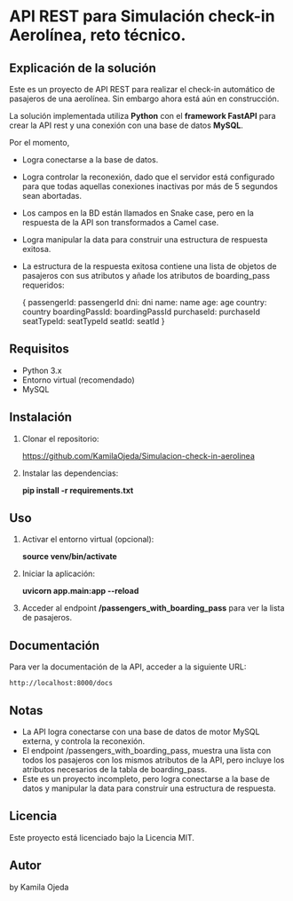 # API REST para Simulación check-in Aerolínea, reto técnico.

## Explicación de la solución

Este es un proyecto de API REST para realizar el check-in automático de pasajeros de una aerolínea. Sin embargo ahora está aún en construcción.

La solución implementada utiliza **Python** con el **framework FastAPI** para crear la API rest y una conexión con una base de datos **MySQL**.

Por el momento, 
- Logra conectarse a la base de datos.
- Logra controlar la reconexión, dado que el servidor está configurado para que todas aquellas conexiones inactivas por más de 5 segundos sean abortadas.
- Los campos en la BD están llamados en Snake case, pero en la respuesta de la API son transformados a Camel case.
- Logra manipular la data para construir una estructura de respuesta exitosa.
- La estructura de la respuesta exitosa contiene una lista de objetos de pasajeros con sus atributos y añade los atributos de boarding_pass requeridos:

    {
        passengerId: passengerId
        dni: dni
        name: name
        age: age
        country: country
        boardingPassId: boardingPassId
        purchaseId: purchaseId
        seatTypeId: seatTypeId
        seatId: seatId
    }

## Requisitos

- Python 3.x
- Entorno virtual (recomendado)
- MySQL

## Instalación

1. Clonar el repositorio:

    https://github.com/KamilaOjeda/Simulacion-check-in-aerolinea


2. Instalar las dependencias:

    **pip install -r requirements.txt**


## Uso

1. Activar el entorno virtual (opcional):

    **source venv/bin/activate**    


2. Iniciar la aplicación:

    **uvicorn app.main:app --reload**


3. Acceder al endpoint **/passengers_with_boarding_pass** para ver la lista de pasajeros.

## Documentación

Para ver la documentación de la API, acceder a la siguiente URL:

    http://localhost:8000/docs


## Notas

- La API logra conectarse con una base de datos de motor MySQL externa, y controla la reconexión.
- El endpoint /passengers_with_boarding_pass, muestra una lista con todos los pasajeros con los mismos atributos de la API, pero incluye los atributos necesarios de la tabla de boarding_pass.
- Este es un proyecto incompleto, pero logra conectarse a la base de datos y manipular la data para construir una estructura de respuesta.

## Licencia
Este proyecto está licenciado bajo la Licencia MIT.

## Autor
by Kamila Ojeda